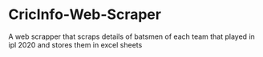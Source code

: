 # CricInfo-Web-Scraper
A web scrapper that scraps details of batsmen of each team that played in ipl 2020 and stores them in excel sheets
